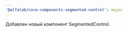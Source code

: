 ```yaml
---
'@alfalab/core-components-segmented-control': major
---
```


Добавлен новый компонент SegmentedControl.
